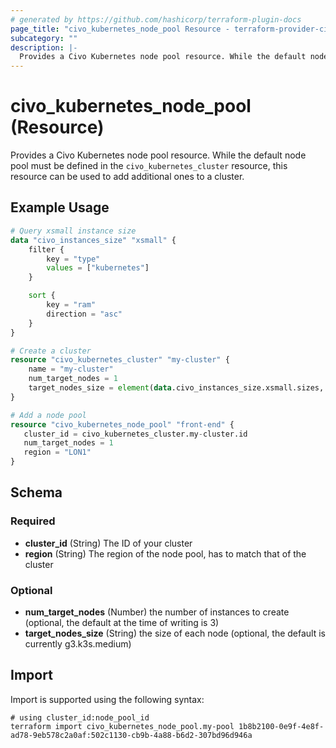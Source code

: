 ```yaml
---
# generated by https://github.com/hashicorp/terraform-plugin-docs
page_title: "civo_kubernetes_node_pool Resource - terraform-provider-civo"
subcategory: ""
description: |-
  Provides a Civo Kubernetes node pool resource. While the default node pool must be defined in the civo_kubernetes_cluster resource, this resource can be used to add additional ones to a cluster.
---
```


# civo_kubernetes_node_pool (Resource)

Provides a Civo Kubernetes node pool resource. While the default node pool must be defined in the `civo_kubernetes_cluster` resource, this resource can be used to add additional ones to a cluster.

## Example Usage

```terraform
# Query xsmall instance size
data "civo_instances_size" "xsmall" {
    filter {
        key = "type"
        values = ["kubernetes"]
    }

    sort {
        key = "ram"
        direction = "asc"
    }
}

# Create a cluster
resource "civo_kubernetes_cluster" "my-cluster" {
    name = "my-cluster"
    num_target_nodes = 1
    target_nodes_size = element(data.civo_instances_size.xsmall.sizes, 0).name
}

# Add a node pool
resource "civo_kubernetes_node_pool" "front-end" {
   cluster_id = civo_kubernetes_cluster.my-cluster.id
   num_target_nodes = 1
   region = "LON1"
}
```

<!-- schema generated by tfplugindocs -->
## Schema

### Required

- **cluster_id** (String) The ID of your cluster
- **region** (String) The region of the node pool, has to match that of the cluster

### Optional

- **num_target_nodes** (Number) the number of instances to create (optional, the default at the time of writing is 3)
- **target_nodes_size** (String) the size of each node (optional, the default is currently g3.k3s.medium)

## Import

Import is supported using the following syntax:

```shell
# using cluster_id:node_pool_id
terraform import civo_kubernetes_node_pool.my-pool 1b8b2100-0e9f-4e8f-ad78-9eb578c2a0af:502c1130-cb9b-4a88-b6d2-307bd96d946a
```
